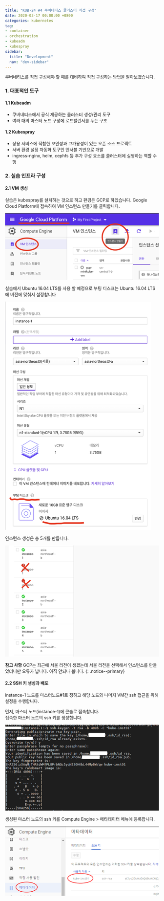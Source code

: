 ```yaml
---
title: "KUB-24 #4 쿠버네티스 클러스터 직접 구성"
date: 2020-03-17 00:00:00 +0800
categories: kubernetes
tag: 
- container
- orchestration
- kubeadm
- kubespray
sidebar:
  title: "Development"
  nav: "dev-sidebar"
---
```

쿠버네티스를 직접 구성해야 할 때를 대비하여 직접 구성하는 방법을 알아보겠습니다. <br>

### 1. 대표적인 도구

#### 1.1 Kubeadm

- 쿠버네티스에서 공식 제공하는 클러스터 생성/관리 도구
- 여러 대의 마스터 노드 구성에 로드밸런서를 두는 구조

#### 1.2 Kubespray

- 상용 서비스에 적합한 보안성과 고가용성이 있는 오픈 소스 프로젝트
- 서버 환경 설정 자동화 도구인 앤서블 기반으로 개발
- ingress-nginx, helm, cephfs 등 추가 구성 요소를 클러스터에 실행하는 역할 수행

### 2. 실습 인프라 구성

#### 2.1 VM 생성

실습은 kubespray를 설치하는 것으로 하고 환경은 GCP로 하겠습니다.
Google Cloud Platform에 접속하여 VM 인스턴스 만들기를 클릭합니다. <br>

![KUB24001](/assets/images/kubenetes/KUB24001.png)

실습에서 Ubuntu 16.04 LTS를 사용 할 예정으로 부팅 디스크는 Ubuntu 16.04 LTS에 버전에 맞춰서 설정합니다 <br>

![KUB24001](/assets/images/kubenetes/KUB24002.png)

인스턴스 생성은 총 5개를 만듭니다.

![KUB24001](/assets/images/kubenetes/KUB24003.png)

**참고 사항** GCP는 최근에 서울 리전이 생겼는데 서울 리전을 선택해서 인스턴스를 만들었더니만 오류가 납니다. 
아직 안되나 봅니다.
{: .notice--primary}

#### 2.2 SSH 키 생성과 배포

instance-1 노드를 마스터노드#1로 정하고 해당 노드와 나머지 VM간 ssh 접근을 위해 설정을 수행합니다. <br>

먼저, 마스터 노드(instance-1)에 콘솔로 접속합니다. <br>
접속한 마스터 노드의 ssh 키를 생성합니다. <br>

![KUB24001](/assets/images/kubenetes/KUB24004.png)

생성된 마스터 노드의 ssh 키를 Compute Engine > 메타데이터 메뉴에 등록합니다. <br>

![KUB24001](/assets/images/kubenetes/KUB24005.png)